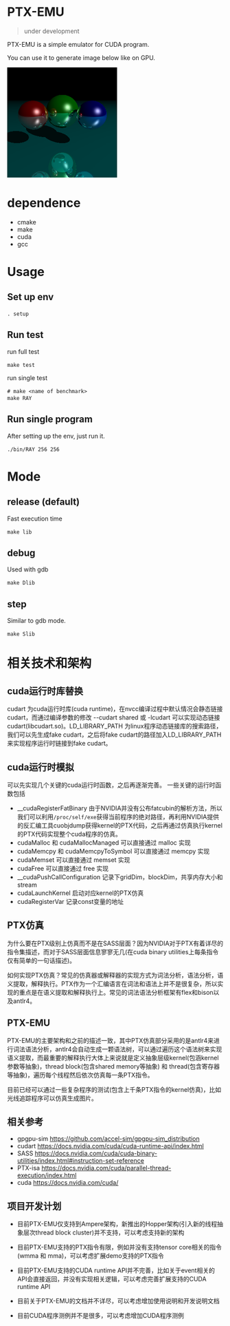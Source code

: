 # PTX-EMU
> under development

PTX-EMU is a simple emulator for CUDA program.

You can use it to generate image below like on GPU.

![](assets/pic/output.bmp)

# dependence
- cmake 
- make 
- cuda
- gcc

# Usage

## Set up env

```
. setup
```

## Run test
run full test
```
make test
```
run single test
```
# make <name of benchmark>
make RAY
```

## Run single program
After setting up the env, just run it.
```
./bin/RAY 256 256
```

# Mode

## release (default)
Fast execution time
```
make lib
```

## debug
Used with gdb
```
make Dlib
```

## step
Similar to gdb mode.
```
make Slib
```

# 相关技术和架构

## cuda运行时库替换

cudart 为cuda运行时库(cuda runtime)，在nvcc编译过程中默认情况会静态链接cudart，而通过编译参数的修改 --cudart shared 或 -lcudart 可以实现动态链接cudart(libcudart.so)。LD_LIBRARY_PATH 为linux程序动态链接库的搜索路径，我们可以先生成fake cudart，之后将fake cudart的路径加入LD_LIBRARY_PATH来实现程序运行时链接到fake cudart。

## cuda运行时模拟

可以先实现几个关键的cuda运行时函数，之后再逐渐完善。
一些关键的运行时函数包括

- __cudaRegisterFatBinary 由于NVIDIA并没有公布fatcubin的解析方法，所以我们可以利用`/proc/self/exe`获得当前程序的绝对路径，再利用NVIDIA提供的反汇编工具cuobjdump获得kernel的PTX代码，之后再通过仿真执行kernel的PTX代码实现整个cuda程序的仿真。
- cudaMalloc 和 cudaMallocManaged 可以直接通过 malloc 实现
- cudaMemcpy 和 cudaMemcpyToSymbol 可以直接通过 memcpy 实现
- cudaMemset 可以直接通过 memset 实现
- cudaFree 可以直接通过 free 实现
- __cudaPushCallConfiguration 记录下gridDim，blockDim，共享内存大小和stream
- cudaLaunchKernel 启动对应kernel的PTX仿真
- cudaRegisterVar 记录const变量的地址

## PTX仿真

为什么要在PTX级别上仿真而不是在SASS层面？因为NVIDIA对于PTX有着详尽的指令集描述，而对于SASS层面信息寥寥无几(在cuda binary utilities上每条指令仅有简单的一句话描述)。

如何实现PTX仿真？常见的仿真器或解释器的实现方式为词法分析，语法分析，语义提取，解释执行。PTX作为一个汇编语言在词法和语法上并不是很复杂，所以实现的重点是在语义提取和解释执行上。常见的词法语法分析框架有flex和bison以及antlr4。

## PTX-EMU

PTX-EMU的主要架构和之前的描述一致，其中PTX仿真部分采用的是antlr4来进行词法语法分析，antlr4会自动生成一颗语法树，可以通过遍历这个语法树来实现语义提取，而最重要的解释执行大体上来说就是定义抽象层级kernel(包涵kernel参数等抽象)，thread block(包含shared memory等抽象) 和 thread(包含寄存器等抽象)，遍历每个线程然后依次仿真每一条PTX指令。

目前已经可以通过一些复杂程序的测试(包含上千条PTX指令的kernel仿真)，比如光线追踪程序可以仿真生成图片。

## 相关参考

- gpgpu-sim https://github.com/accel-sim/gpgpu-sim_distribution
- cudart https://docs.nvidia.com/cuda/cuda-runtime-api/index.html
- SASS https://docs.nvidia.com/cuda/cuda-binary-utilities/index.html#instruction-set-reference
- PTX-isa https://docs.nvidia.com/cuda/parallel-thread-execution/index.html
- cuda https://docs.nvidia.com/cuda/

## 项目开发计划

- 目前PTX-EMU仅支持到Ampere架构，新推出的Hopper架构(引入新的线程抽象层次thread block cluster)并不支持，可以考虑支持新的架构
  
- 目前PTX-EMU支持的PTX指令有限，例如并没有支持tensor core相关的指令(wmma 和 mma)，可以考虑扩展demo支持的PTX指令
  
- 目前PTX-EMU支持的CUDA runtime API并不完善，比如关于event相关的API会直接返回，并没有实现相关逻辑，可以考虑完善扩展支持的CUDA runtime API
  
- 目前关于PTX-EMU的文档并不详尽，可以考虑增加使用说明和开发说明文档
  
- 目前CUDA程序测例并不是很多，可以考虑增加CUDA程序测例

